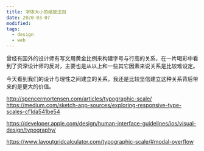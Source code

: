 ```yaml
---
title: 字体大小的缩放法则
date: 2020-03-07
modified:
tags:
  - design
  - web
---
```


曾经有国外的设计师有写文用黄金比例来构建字号与行高的关系，在一片喝彩中看到了资深设计师的反对，主要也是从以上和一些其它因素来说关系是比较难设定。

今天看到我们的设计与理性之间建立的关系，我还是比较坚信建立这种关系背后带来的是更大的价值。


http://spencermortensen.com/articles/typographic-scale/
https://medium.com/sketch-app-sources/exploring-responsive-type-scales-cf1da541be54

https://developer.apple.com/design/human-interface-guidelines/ios/visual-design/typography/


https://www.layoutgridcalculator.com/typographic-scale/#modal-overflow

